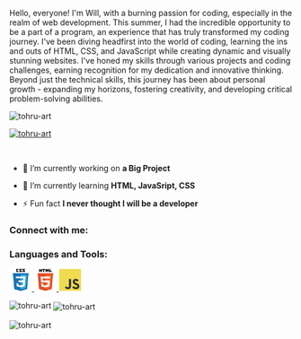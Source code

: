<p align="left">Hello, everyone! I'm Will, with a burning passion for coding, especially in the realm of web development. This summer, I had the incredible opportunity to be a part of a program, an experience that has truly transformed my coding journey. I've been diving headfirst into the world of coding, learning the ins and outs of HTML, CSS, and JavaScript while creating dynamic and visually stunning websites. I've honed my skills through various projects and coding challenges, earning recognition for my dedication and innovative thinking. Beyond just the technical skills, this journey has been about personal growth - expanding my horizons, fostering creativity, and developing critical problem-solving abilities.</p>

<p align="left"> <img src="https://komarev.com/ghpvc/?username=tohru-art&label=Profile%20views&color=0e75b6&style=flat" alt="tohru-art" /> </p>

<p align="left"> <a href="https://github.com/ryo-ma/github-profile-trophy"><img src="https://github-profile-trophy.vercel.app/?username=tohru-art" alt="tohru-art" /></a> </p>

<p align="left"> <a href="https://twitter.com/" target="blank"><img src="https://img.shields.io/twitter/follow/?logo=twitter&style=for-the-badge" alt="" /></a> </p>

- 🔭 I’m currently working on **a Big Project**

- 🌱 I’m currently learning **HTML, JavaSript, CSS**

- ⚡ Fun fact **I never thought I will be a developer**

<h3 align="left">Connect with me:</h3>
<p align="left">
</p>

<h3 align="left">Languages and Tools:</h3>
<p align="left"> <a href="https://www.w3schools.com/css/" target="_blank" rel="noreferrer"> <img src="https://raw.githubusercontent.com/devicons/devicon/master/icons/css3/css3-original-wordmark.svg" alt="css3" width="40" height="40"/> </a> <a href="https://www.w3.org/html/" target="_blank" rel="noreferrer"> <img src="https://raw.githubusercontent.com/devicons/devicon/master/icons/html5/html5-original-wordmark.svg" alt="html5" width="40" height="40"/> </a> <a href="https://developer.mozilla.org/en-US/docs/Web/JavaScript" target="_blank" rel="noreferrer"> <img src="https://raw.githubusercontent.com/devicons/devicon/master/icons/javascript/javascript-original.svg" alt="javascript" width="40" height="40"/> </a> </p>

<p><img align="left" src="https://github-readme-stats.vercel.app/api/top-langs?username=tohru-art&show_icons=true&locale=en&layout=compact" alt="tohru-art" /></p>

<p>&nbsp;<img align="center" src="https://github-readme-stats.vercel.app/api?username=tohru-art&show_icons=true&locale=en" alt="tohru-art" /></p>

<p><img align="center" src="https://github-readme-streak-stats.herokuapp.com/?user=tohru-art&" alt="tohru-art" /></p>
